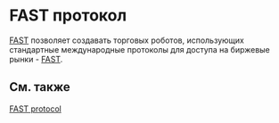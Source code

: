 # FAST протокол

[FAST]() позволяет создавать торговых роботов, использующих стандартные международные протоколы для доступа на биржевые рынки \- [FAST](https://en.wikipedia.org/wiki/FAST_protocol). 

## См. также

[FAST protocol](https://www.fixtrading.org/standards/fast/)
